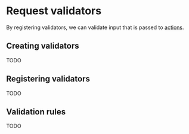 # Request validators

By registering validators, we can validate input that is passed to [actions](actions.md).

## Creating validators

TODO

## Registering validators

TODO

## Validation rules

TODO
